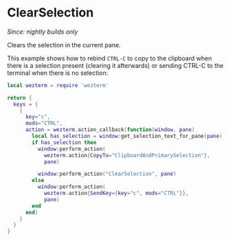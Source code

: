 # ClearSelection

*Since: nightly builds only*

Clears the selection in the current pane.

This example shows how to rebind `CTRL-C` to copy to the clipboard
when there is a selection present (clearing it afterwards) or sending
CTRL-C to the terminal when there is no selection:

```lua
local wezterm = require 'wezterm'

return {
  keys = {
    {
      key="c",
      mods="CTRL",
      action = wezterm.action_callback(function(window, pane)
        local has_selection = window:get_selection_text_for_pane(pane) ~= ""
        if has_selection then
          window:perform_action(
            wezterm.action{CopyTo="ClipboardAndPrimarySelection"},
            pane)

          window:perform_action("ClearSelection", pane)
        else
          window:perform_action(
            wezterm.action{SendKey={key="c", mods="CTRL"}},
            pane)
        end
      end)
    }
  }
}
```
